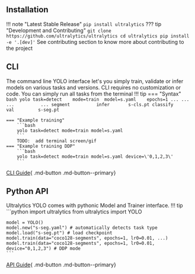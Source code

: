 ## Installation
!!! note "Latest Stable Release"
    ```
    pip install ultralytics
    ```
??? tip "Development and Contributing"
    ```
    git clone https://github.com/ultralytics/ultralytics
    cd ultralytics
    pip install -e '.[dev]'
    ```
    See contributing section to know more about contributing to the project


## CLI
The command line YOLO interface let's you simply train, validate or infer models on various tasks and versions.
CLI requires no customization or code. You can simply run all tasks from the terminal
!!! tip
    === "Syntax"
        ```bash
        yolo task=detect    mode=train  model=s.yaml    epochs=1 ...
                   ...             ...          ...
                 segment          infer       s-cls.pt
                 classify         val         s-seg.pt
        ```

    === "Example training"
        ```bash
        yolo task=detect mode=train model=s.yaml 
        ```
        TODO:  add terminal screen/gif
    === "Example training DDP"
        ```bash
        yolo task=detect mode=train model=s.yaml device=\'0,1,2,3\'
        ```
[CLI Guide](cli.md){ .md-button .md-button--primary}

## Python API
Ultralytics YOLO comes with pythonic Model and Trainer interface. 
!!! tip
    ```python
    import ultralytics
    from ultralytics import YOLO

    model = YOLO()
    model.new("s-seg.yaml") # automatically detects task type
    model.load("s-seg.pt") # load checkpoint
    model.train(data="coco128-segments", epochs=1, lr0=0.01, ...)
    model.train(data="coco128-segments", epochs=1, lr0=0.01, device="0,1,2,3") # DDP mode
    ```
[API Guide](sdk.md){ .md-button .md-button--primary}
